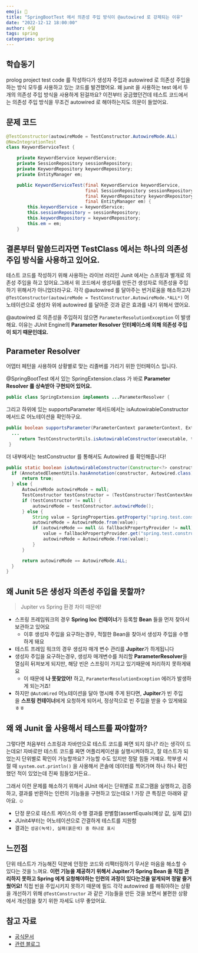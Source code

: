 ```yaml
---
emoji: 🙂
title: "SpringBootTest 에서 의존성 주입 방식이 @autowired 로 강제되는 이유"
date: "2022-12-12 18:00:00"
author: 수달
tags: spring
categories: spring
---
```


## 학습동기

prolog project test code 를 작성하다가 생성자 주입과 autowired 로 의존성 주입을 하는 방식 모두를 사용하고 있는 코드를 발견했어요. 왜 junit 을 사용하는 test 에서 두개의 의존성 주입 방식을 사용하게 된걸까요?  이전부터 궁금했던건데 테스트 코드에서는 의존성 주입 방식을 무조건 autowired 로 해야하는지도 의문이 들었어요. 

## 문제 코드

```java
@TestConstructor(autowireMode = TestConstructor.AutowireMode.ALL)
@NewIntegrationTest
class KeywordServiceTest {

    private KeywordService keywordService;
    private SessionRepository sessionRepository;
    private KeywordRepository keywordRepository;
    private EntityManager em;

    public KeywordServiceTest(final KeywordService keywordService,
                              final SessionRepository sessionRepository,
                              final KeywordRepository keywordRepository,
                              final EntityManager em) {
        this.keywordService = keywordService;
        this.sessionRepository = sessionRepository;
        this.keywordRepository = keywordRepository;
        this.em = em;
    }
```

## 결론부터 말씀드리자면 TestClass 에서는 하나의 의존성 주입 방식을 사용하고 있어요.

테스트 코드를 작성하기 위해 사용하는 라이브 러리인 Junit 에서는 스프링과 별개로 의존성 주입을 하고 있어요.그래서 위 코드에서 생성자를 만든건 생성자로 의존성을 주입하기 위해서가 아니었더라구요. 각각 @autowired 를 달아주는 번거로움을 해소하고자 `@TestConstructor(autowireMode = TestConstructor.AutowireMode.*ALL*)`  어노테이션으로 생성자 위에 autowired 를 달아준 것과 같은 효과를 내기 위해서 였어요. 

@autowired 로 의존성을 주입하지 않으면 `ParameterResolutionException`  이 발생해요.  이유는  JUnit Engine의 **Parameter Resolver 인터페이스에 의해 의존성 주입이 되기 때문인데요.** 

## **Parameter Resolver**

어뎁터 페턴을 사용하여 상황별로 맞는 리졸버를 가리기 위한 인터페이스 입니다. 

@SpringBootTest 에서 있는 SpringExtension.class 가 바로 **Parameter Resolver  를 상속받아 구현되어 있어요.** 

```java
public class SpringExtension implements ...ParameterResolver {
```

그리고 하위에 있는 supportsParameter 메서드에서는 isAutowirableConstructor 메서드로 어노테이션을 확인하구요.

```java
public boolean supportsParameter(ParameterContext parameterContext, ExtensionContext extensionContext) {
  ...
     return TestConstructorUtils.isAutowirableConstructor(executable, testClass, junitPropertyProvider) || ApplicationContext.class.isAssignableFrom(parameter.getType()) || this.supportsApplicationEvents(parameterContext) || ParameterResolutionDelegate.isAutowirable(parameter, parameterContext.getIndex());
 }
```

더 내부에서는 testConstructor 를 통해서도 Autowired 를 확인해줍니다!

```java
public static boolean isAutowirableConstructor(Constructor<?> constructor, Class<?> testClass, @Nullable PropertyProvider fallbackPropertyProvider) {
  if (AnnotatedElementUtils.hasAnnotation(constructor, Autowired.class)) {
      return true;
  } else {
      AutowireMode autowireMode = null;
      TestConstructor testConstructor = (TestConstructor)TestContextAnnotationUtils.findMergedAnnotation(testClass, TestConstructor.class);
      if (testConstructor != null) {
          autowireMode = testConstructor.autowireMode();
      } else {
          String value = SpringProperties.getProperty("spring.test.constructor.autowire.mode");
          autowireMode = AutowireMode.from(value);
          if (autowireMode == null && fallbackPropertyProvider != null) {
              value = fallbackPropertyProvider.get("spring.test.constructor.autowire.mode");
              autowireMode = AutowireMode.from(value);
          }
      }

      return autowireMode == AutowireMode.ALL;
  }
}
```

## 왜 Junit 5은 생성자 의존성 주입을 못할까?

> Jupiter vs Spring 환경 차이 때문에!
> 
- 스프링 프레임워크의 경우 **Spring Ioc 컨테이너**가 등록할 **Bean** 들을 먼저 찾아서 보관하고 있어요
    - 이후 생성자 주입을 요구하는경우, 적절한 Bean을 찾아서 생성자 주입을 수행하게 돼요
- 테스트 프레임 워크의 경우 생성자 매개 변수 관리를 **Jupiter**가 하게됩니다
- 생성자 주입을 요구하는경우, 생성자 매개변수를 처리할 **ParameterResolver**을 열심히 뒤져보게 되지만, 해당 빈은 스프링이 가지고 있기때문에 처리하지 못하게돼요
    - 이 때문에 **나 못찾았어!** 하고, `ParameterResolutionException` 에러가 발생하게 되는거죠!
- 하지만 `@AutoWired` 어노테이션을 달아 명시해 주게 된다면, **Jupiter**가 빈 주입을 **스프링 컨테이너**에게 요청하게 되어서, 정상적으로 빈 주입을 받을 수 있게돼요 ㅎㅎ

## 왜 왜 Junit 을 사용해서 테스트를 짜야할까?

그렇다면 처음부터 스프링과 자바만으로 테스트 코드를 짜면 되지 않나? 라는 생각이 드는데요! 자바로만 테스트 코드를 짜면 어플리케이션을 실행시켜야하고, 잘 테스트가 되었는지 단위별로 확인이 가능할까요? 가능할 수도 있지만 정말 힘들 거예요. 학부생 시절 때 `system.out.println()` 을 사용해서 콘솔에 데이터를 찍어가며 하나 하나 확인 했던 적이 있었는데 진짜 힘들었거든요.. 

그래서 이런 문제를 해소하기 위해서 JUnit 에서는 단위별로 프로그램을 실행하고, 검증하고, 결과를 반환하는 인련의 기능들을 구현하고 있는데요 ! 가장 큰 특징은 아래와 같아요. ☺️

- 단정 문으로 테스트 케이스의 수행 결과를 판별함(assertEquals(예상 값, 실제 값))
- JUnit4부터는 어노테이션으로 간결하게 테스트를 지원함
- 결과는 `성공(녹색), 실패(붉은색) 중 하나로 표시`

## 느낀점

단위 테스트가 가능해진 덕분에 안정한 코드와 리팩터링하기 무서운 마음을 해소할 수 있다는 것을 느껴요.  **이런 기능을 제공하기 위해서 Jupiter가  Spring Bean 을 직접 관리하지 못하고  Spring 에게 요청해야하는 인련의 과정이 있다는것을 알게되며 정말 즐거웠어요!** 직접 빈을 주입시키지 못하기 때문에 필드 각각 autowired 를 해줘야하는 상황을 개선하기 위해 `@TestConstructor`  과 같은 기능들을 만든 것을 보면서 불편한 상황에서 개선점을 찾기 위한 자세도 너무 좋았어요. 

## 참고 자료

- [공식문서](https://junit.org/junit5/docs/current/user-guide/#writing-tests-dependency-injection)
- [관련 블로그](https://docs.spring.io/spring-framework/docs/current/javadoc-api/org/springframework/test/context/TestConstructor.html)